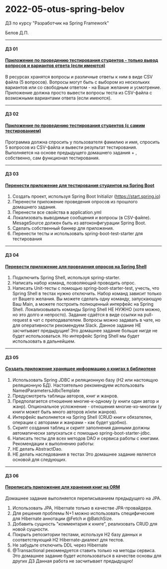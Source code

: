 # 2022-05-otus-spring-belov
ДЗ по курсу "Разработчик на Spring Framework"

Белов Д.П.

---
#### ДЗ 01
#### [Приложение по проведению тестирования студентов - только вывод вопросов и вариантов ответа (если имеются)](https://github.com/belovdp/2022-05-otus-spring-belov/tree/dev/hw01)
В ресурсах хранятся вопросы и различные ответы к ним в виде CSV файла (5 вопросов).
Вопросы могут быть с выбором из нескольких вариантов или со свободным ответом - на Ваше желание и усмотрение.
Приложение должна просто вывести вопросы теста из CSV-файла с возможными вариантами ответа (если имеются).

---
#### ДЗ 02
#### [Приложение по проведению тестирования студентов (с самим тестированием)](https://github.com/belovdp/2022-05-otus-spring-belov/tree/dev/hw02)
Программа должна спросить у пользователя фамилию и имя, спросить 5 вопросов из CSV-файла и вывести результат тестирования.
Выполняется на основе предыдущего домашнего задания + , собственно, сам функционал тестирования.

---
#### ДЗ 03
#### [Перенести приложение для тестирования студентов на Spring Boot](https://github.com/belovdp/2022-05-otus-spring-belov/tree/dev/hw03)
1. Создать проект, используя Spring Boot Initializr (https://start.spring.io)
2. Перенести приложение проведения опросов из прошлого домашнего задания.
3. Перенести все свойства в application.yml
4. Локализовать выводимые сообщения и вопросы (в CSV-файле). MesageSource должен быть из автоконфигурации Spring Boot.
5. Сделать собственный баннер для приложения.
6. Перенести тесты и использовать spring-boot-test-starter для тестирования

---
#### ДЗ 04
#### [Перевести приложение для проведения опросов на Spring Shell](https://github.com/belovdp/2022-05-otus-spring-belov/tree/dev/hw04)
1. Подключить Spring Shell, используя spring-starter.
2. Написать набор команд, позволяющий проводить опрос.
3. Написать Unit-тесты с помощью spring-boot-starter-test, учесть, что Spring Shell в тестах нужно отключить.
   Набор команд зависит только от Вашего желания.
   Вы можете сделать одну команду, запускающую Ваш Main, а можете построить полноценный интерфейс на Spring Shell.
   Локализовывать команды Spring Shell НЕ НУЖНО (хотя можно, но это долго и непросто).
   Задание сдаётся в виде ссылки на pull-request в чат с преподавателем.
   Вопросы можно задавать в чате, но для оперативности рекомендуем Slack. Данное задание НЕ засчитывает предыдущие!
   Это домашнее задание больше нигде не будет использоваться. Но интерфейс Spring Shell мы будет использовать в дальнейшем.

---
#### ДЗ 05
#### [Создать приложение хранящее информацию о книгах в библиотеке](https://github.com/belovdp/2022-05-otus-spring-belov/tree/dev/hw05)
1. Использовать Spring JDBC и реляционную базу (H2 или настоящую реляционную БД). Настоятельно рекомендуем использовать NamedParametersJdbcTemplate
2. Предусмотреть таблицы авторов, книг и жанров.
3. Предполагается отношение многие-к-одному (у книги один автор и жанр). Опциональное усложнение - отношения многие-ко-многим (у книги может быть много авторов и/или жанров).
4. Интерфейс выполняется на Spring Shell (CRUD книги обязателен, операции с авторами и жанрами - как будет удобно).
5. Скрипт создания таблиц и скрипт заполнения данными должны автоматически запускаться с помощью spring-boot-starter-jdbc.
6. Написать тесты для всех методов DAO и сервиса работы с книгами. Рекомендации к выполнению работы:
7. НЕ делать AbstractDao.
8. НЕ делать наследования в тестах Это домашнее задание является основой для следующих.

---
#### ДЗ 06
#### [Переписать приложение для хранения книг на ORM](https://github.com/belovdp/2022-05-otus-spring-belov/tree/dev/hw06)
Домашнее задание выполняется переписыванием предыдущего на JPA.
1. Использовать JPA, Hibernate только в качестве JPA-провайдера.
2. Для решения проблемы N+1 можно использовать специфические для Hibernate аннотации @Fetch и @BatchSize.
3. Добавить сущность "комментария к книге", реализовать CRUD для новой сущности.
4. Покрыть репозитории тестами, используя H2 базу данных и соответствующий H2 Hibernate-диалект для тестов.
5. Не забудьте отключить DDL через Hibernate
6. @Transactional рекомендуется ставить только на методы сервиса.\
   Это домашнее задание будет использоваться в качестве основы для других ДЗ Данная работа не засчитывает предыдущую!
